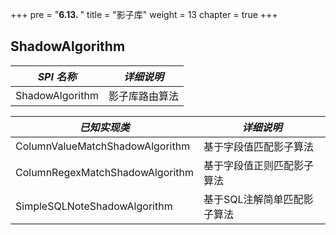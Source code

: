 +++
pre = "<b>6.13. </b>"
title = "影子库"
weight = 13
chapter = true
+++

## ShadowAlgorithm

| *SPI 名称*       | *详细说明*   |
|---------------- |------------ |
| ShadowAlgorithm | 影子库路由算法 |

| *已知实现类*                      | *详细说明*              |
|-------------------------------- |----------------------- |
| ColumnValueMatchShadowAlgorithm | 基于字段值匹配影子算法     |
| ColumnRegexMatchShadowAlgorithm | 基于字段值正则匹配影子算法  |
| SimpleSQLNoteShadowAlgorithm    | 基于SQL注解简单匹配影子算法 |
